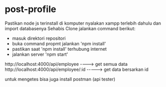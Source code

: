 # post-profile
Pastikan node js terinstall di komputer
nyalakan xampp terlebih dahulu dan import databasenya
Sehabis Clone jalankan command berikut:
- masuk direktori repositori
- buka command propmt jalankan 'npm install'
- pastikan saat 'npm install' terhubung internet
- jalankan server 'npm start'


http://localhost:4000/api/employee   ----> get semua data
http://localhost:4000/api/employee/:id  -----> get data bersarkan id

untuk mengetes bisa juga install postman (api tester)
